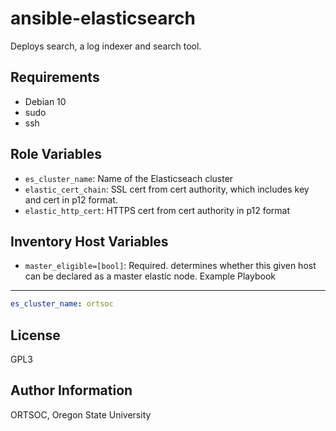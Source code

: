 ansible-elasticsearch
=========

Deploys search, a log indexer and search tool.

Requirements
------------

- Debian 10
- sudo
- ssh

Role Variables
--------------

- `es_cluster_name`: Name of the Elasticseach cluster
- `elastic_cert_chain`: SSL cert from cert authority, which includes key and cert in p12 format.
- `elastic_http_cert`: HTTPS cert from cert authority in p12 format

Inventory Host Variables
----------------

- `master_eligible=[bool]`: Required. determines whether this given host can be declared as a master elastic node.
Example Playbook
----------------

```yaml
es_cluster_name: ortsoc
```
License
-------

GPL3

Author Information
------------------

ORTSOC, Oregon State University
